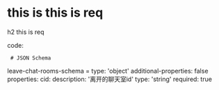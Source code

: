 # this is this is req

h2 this is req

code:

     # JSON Schema
leave-chat-rooms-schema =
  type: 'object'
  additional-properties: false
  properties:
    cid:
      description: '离开的聊天室id'
      type: 'string'
      required: true


